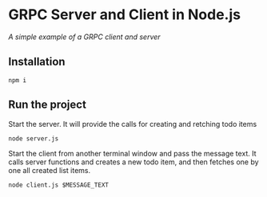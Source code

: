 # GRPC Server and Client in Node.js
*A simple example of a GRPC client and server*

## Installation

```
npm i
```

## Run the project 

Start the server. It will provide the calls for creating and retching todo items
```
node server.js
```

Start the client from another terminal window and pass the message text. It calls server functions and creates a new todo item, and then fetches one by one all created list items. 
```
node client.js $MESSAGE_TEXT
```
